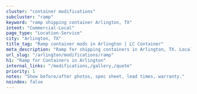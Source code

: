 ```yaml
---
cluster: "container modifications"
subcluster: "ramp"
keyword: "ramp shipping container Arlington, TX"
intent: "Commercial-Local"
page_type: "Location-Service"
city: "Arlington, TX"
title_tag: "Ramp container mods in Arlington | LC Container"
meta_description: "Ramp for shipping containers in Arlington, TX. Local fabrication & pro install. LC Container — Since 2003. Get a quote."
url_slug: "/arlington/modifications/ramp"
h1: "Ramp for Containers in Arlington"
internal_links: "/modifications,/gallery,/quote"
priority: 1
notes: "Show before/after photos, spec sheet, lead times, warranty."
noindex: false
---
```


<!-- TODO: Add unique city/inventory copy, images, and internal links here. -->
